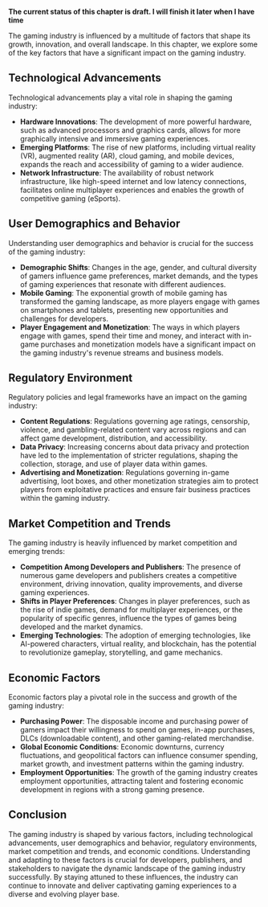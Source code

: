 **The current status of this chapter is draft. I will finish it later when I have time**

The gaming industry is influenced by a multitude of factors that shape its growth, innovation, and overall landscape. In this chapter, we explore some of the key factors that have a significant impact on the gaming industry.

Technological Advancements
--------------------------

Technological advancements play a vital role in shaping the gaming industry:

* **Hardware Innovations**: The development of more powerful hardware, such as advanced processors and graphics cards, allows for more graphically intensive and immersive gaming experiences.
* **Emerging Platforms**: The rise of new platforms, including virtual reality (VR), augmented reality (AR), cloud gaming, and mobile devices, expands the reach and accessibility of gaming to a wider audience.
* **Network Infrastructure**: The availability of robust network infrastructure, like high-speed internet and low latency connections, facilitates online multiplayer experiences and enables the growth of competitive gaming (eSports).

User Demographics and Behavior
------------------------------

Understanding user demographics and behavior is crucial for the success of the gaming industry:

* **Demographic Shifts**: Changes in the age, gender, and cultural diversity of gamers influence game preferences, market demands, and the types of gaming experiences that resonate with different audiences.
* **Mobile Gaming**: The exponential growth of mobile gaming has transformed the gaming landscape, as more players engage with games on smartphones and tablets, presenting new opportunities and challenges for developers.
* **Player Engagement and Monetization**: The ways in which players engage with games, spend their time and money, and interact with in-game purchases and monetization models have a significant impact on the gaming industry's revenue streams and business models.

Regulatory Environment
----------------------

Regulatory policies and legal frameworks have an impact on the gaming industry:

* **Content Regulations**: Regulations governing age ratings, censorship, violence, and gambling-related content vary across regions and can affect game development, distribution, and accessibility.
* **Data Privacy**: Increasing concerns about data privacy and protection have led to the implementation of stricter regulations, shaping the collection, storage, and use of player data within games.
* **Advertising and Monetization**: Regulations governing in-game advertising, loot boxes, and other monetization strategies aim to protect players from exploitative practices and ensure fair business practices within the gaming industry.

Market Competition and Trends
-----------------------------

The gaming industry is heavily influenced by market competition and emerging trends:

* **Competition Among Developers and Publishers**: The presence of numerous game developers and publishers creates a competitive environment, driving innovation, quality improvements, and diverse gaming experiences.
* **Shifts in Player Preferences**: Changes in player preferences, such as the rise of indie games, demand for multiplayer experiences, or the popularity of specific genres, influence the types of games being developed and the market dynamics.
* **Emerging Technologies**: The adoption of emerging technologies, like AI-powered characters, virtual reality, and blockchain, has the potential to revolutionize gameplay, storytelling, and game mechanics.

Economic Factors
----------------

Economic factors play a pivotal role in the success and growth of the gaming industry:

* **Purchasing Power**: The disposable income and purchasing power of gamers impact their willingness to spend on games, in-app purchases, DLCs (downloadable content), and other gaming-related merchandise.
* **Global Economic Conditions**: Economic downturns, currency fluctuations, and geopolitical factors can influence consumer spending, market growth, and investment patterns within the gaming industry.
* **Employment Opportunities**: The growth of the gaming industry creates employment opportunities, attracting talent and fostering economic development in regions with a strong gaming presence.

Conclusion
----------

The gaming industry is shaped by various factors, including technological advancements, user demographics and behavior, regulatory environments, market competition and trends, and economic conditions. Understanding and adapting to these factors is crucial for developers, publishers, and stakeholders to navigate the dynamic landscape of the gaming industry successfully. By staying attuned to these influences, the industry can continue to innovate and deliver captivating gaming experiences to a diverse and evolving player base.
